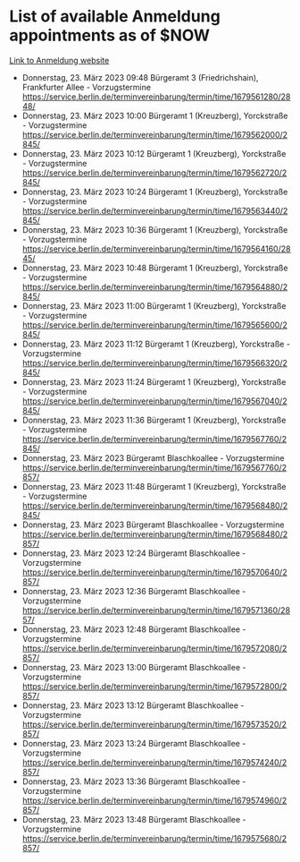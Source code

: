 # List of available Anmeldung appointments as of $NOW
[Link to Anmeldung website](https://service.berlin.de/terminvereinbarung/termin/tag.php?termin=1&anliegen[]=120686&dienstleisterlist=122210,122217,327316,122219,327312,122227,327314,122231,327346,122243,327348,122254,122252,329742,122260,329745,122262,329748,122271,327278,122273,327274,122277,327276,330436,122280,327294,122282,327290,122284,327292,122291,327270,122285,327266,122286,327264,122296,327268,150230,329760,122297,327286,122294,327284,122312,329763,122314,329775,122304,327330,122311,327334,122309,327332,317869,122281,327352,122279,329772,122283,122276,327324,122274,327326,122267,329766,122246,327318,122251,327320,122257,327322,122208,327298,122226,327300&herkunft=http%3A%2F%2Fservice.berlin.de%2Fdienstleistung%2F120686%2F)
- Donnerstag, 23. März 2023 09:48 Bürgeramt 3 (Friedrichshain), Frankfurter Allee - Vorzugstermine https://service.berlin.de/terminvereinbarung/termin/time/1679561280/2848/
- Donnerstag, 23. März 2023 10:00 Bürgeramt 1 (Kreuzberg), Yorckstraße - Vorzugstermine https://service.berlin.de/terminvereinbarung/termin/time/1679562000/2845/
- Donnerstag, 23. März 2023 10:12 Bürgeramt 1 (Kreuzberg), Yorckstraße - Vorzugstermine https://service.berlin.de/terminvereinbarung/termin/time/1679562720/2845/
- Donnerstag, 23. März 2023 10:24 Bürgeramt 1 (Kreuzberg), Yorckstraße - Vorzugstermine https://service.berlin.de/terminvereinbarung/termin/time/1679563440/2845/
- Donnerstag, 23. März 2023 10:36 Bürgeramt 1 (Kreuzberg), Yorckstraße - Vorzugstermine https://service.berlin.de/terminvereinbarung/termin/time/1679564160/2845/
- Donnerstag, 23. März 2023 10:48 Bürgeramt 1 (Kreuzberg), Yorckstraße - Vorzugstermine https://service.berlin.de/terminvereinbarung/termin/time/1679564880/2845/
- Donnerstag, 23. März 2023 11:00 Bürgeramt 1 (Kreuzberg), Yorckstraße - Vorzugstermine https://service.berlin.de/terminvereinbarung/termin/time/1679565600/2845/
- Donnerstag, 23. März 2023 11:12 Bürgeramt 1 (Kreuzberg), Yorckstraße - Vorzugstermine https://service.berlin.de/terminvereinbarung/termin/time/1679566320/2845/
- Donnerstag, 23. März 2023 11:24 Bürgeramt 1 (Kreuzberg), Yorckstraße - Vorzugstermine https://service.berlin.de/terminvereinbarung/termin/time/1679567040/2845/
- Donnerstag, 23. März 2023 11:36 Bürgeramt 1 (Kreuzberg), Yorckstraße - Vorzugstermine https://service.berlin.de/terminvereinbarung/termin/time/1679567760/2845/
- Donnerstag, 23. März 2023  Bürgeramt Blaschkoallee - Vorzugstermine https://service.berlin.de/terminvereinbarung/termin/time/1679567760/2857/
- Donnerstag, 23. März 2023 11:48 Bürgeramt 1 (Kreuzberg), Yorckstraße - Vorzugstermine https://service.berlin.de/terminvereinbarung/termin/time/1679568480/2845/
- Donnerstag, 23. März 2023  Bürgeramt Blaschkoallee - Vorzugstermine https://service.berlin.de/terminvereinbarung/termin/time/1679568480/2857/
- Donnerstag, 23. März 2023 12:24 Bürgeramt Blaschkoallee - Vorzugstermine https://service.berlin.de/terminvereinbarung/termin/time/1679570640/2857/
- Donnerstag, 23. März 2023 12:36 Bürgeramt Blaschkoallee - Vorzugstermine https://service.berlin.de/terminvereinbarung/termin/time/1679571360/2857/
- Donnerstag, 23. März 2023 12:48 Bürgeramt Blaschkoallee - Vorzugstermine https://service.berlin.de/terminvereinbarung/termin/time/1679572080/2857/
- Donnerstag, 23. März 2023 13:00 Bürgeramt Blaschkoallee - Vorzugstermine https://service.berlin.de/terminvereinbarung/termin/time/1679572800/2857/
- Donnerstag, 23. März 2023 13:12 Bürgeramt Blaschkoallee - Vorzugstermine https://service.berlin.de/terminvereinbarung/termin/time/1679573520/2857/
- Donnerstag, 23. März 2023 13:24 Bürgeramt Blaschkoallee - Vorzugstermine https://service.berlin.de/terminvereinbarung/termin/time/1679574240/2857/
- Donnerstag, 23. März 2023 13:36 Bürgeramt Blaschkoallee - Vorzugstermine https://service.berlin.de/terminvereinbarung/termin/time/1679574960/2857/
- Donnerstag, 23. März 2023 13:48 Bürgeramt Blaschkoallee - Vorzugstermine https://service.berlin.de/terminvereinbarung/termin/time/1679575680/2857/
